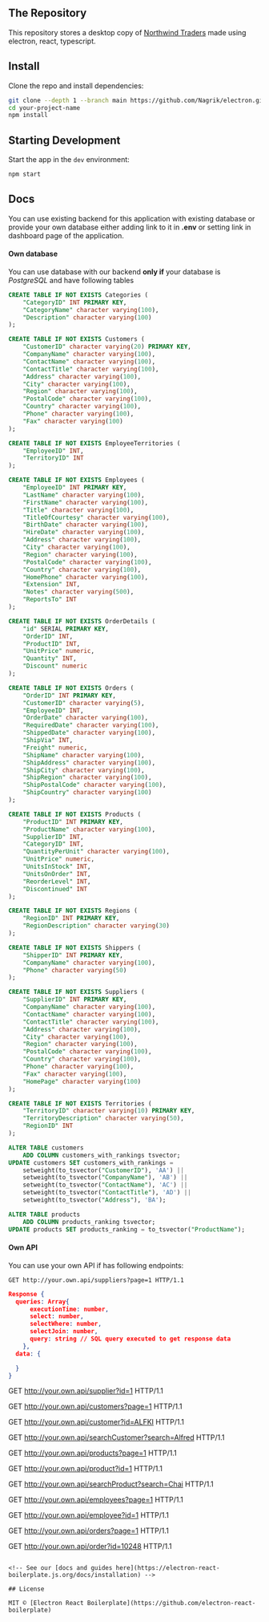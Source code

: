 ## The Repository

This repository stores a desktop copy of [Northwind Traders](https://northwind.d1sql.com/dash) made using electron, react, typescript.

## Install

Clone the repo and install dependencies:

```bash
git clone --depth 1 --branch main https://github.com/Nagrik/electron.git your-project-name
cd your-project-name
npm install
```

## Starting Development

Start the app in the `dev` environment:

```bash
npm start
```

<!-- ## Packaging for Production

To package apps for the local platform:

```bash
npm run package
``` -->

## Docs

You can use existing backend for this application with existing database or provide your own database either adding link to it in **.env** or setting link in dashboard page of the application.

#### Own database

You can use database with our backend **only if** your database is _PostgreSQL_ and have following tables

```sql
CREATE TABLE IF NOT EXISTS Categories (
	"CategoryID" INT PRIMARY KEY,
	"CategoryName" character varying(100),
	"Description" character varying(100)
);

CREATE TABLE IF NOT EXISTS Customers (
	"CustomerID" character varying(20) PRIMARY KEY,
	"CompanyName" character varying(100),
	"ContactName" character varying(100),
	"ContactTitle" character varying(100),
	"Address" character varying(100),
	"City" character varying(100),
	"Region" character varying(100),
	"PostalCode" character varying(100),
	"Country" character varying(100),
	"Phone" character varying(100),
	"Fax" character varying(100)
);

CREATE TABLE IF NOT EXISTS EmployeeTerritories (
	"EmployeeID" INT,
	"TerritoryID" INT
);

CREATE TABLE IF NOT EXISTS Employees (
	"EmployeeID" INT PRIMARY KEY,
	"LastName" character varying(100),
	"FirstName" character varying(100),
	"Title" character varying(100),
	"TitleOfCourtesy" character varying(100),
	"BirthDate" character varying(100),
	"HireDate" character varying(100),
	"Address" character varying(100),
	"City" character varying(100),
	"Region" character varying(100),
	"PostalCode" character varying(100),
	"Country" character varying(100),
	"HomePhone" character varying(100),
	"Extension" INT,
	"Notes" character varying(500),
	"ReportsTo" INT
);

CREATE TABLE IF NOT EXISTS OrderDetails (
	"id" SERIAL PRIMARY KEY,
	"OrderID" INT,
	"ProductID" INT,
	"UnitPrice" numeric,
	"Quantity" INT,
	"Discount" numeric
);

CREATE TABLE IF NOT EXISTS Orders (
	"OrderID" INT PRIMARY KEY,
	"CustomerID" character varying(5),
	"EmployeeID" INT,
	"OrderDate" character varying(100),
	"RequiredDate" character varying(100),
	"ShippedDate" character varying(100),
	"ShipVia" INT,
	"Freight" numeric,
	"ShipName" character varying(100),
	"ShipAddress" character varying(100),
	"ShipCity" character varying(100),
	"ShipRegion" character varying(100),
	"ShipPostalCode" character varying(100),
	"ShipCountry" character varying(100)
);

CREATE TABLE IF NOT EXISTS Products (
	"ProductID" INT PRIMARY KEY,
	"ProductName" character varying(100),
	"SupplierID" INT,
	"CategoryID" INT,
	"QuantityPerUnit" character varying(100),
	"UnitPrice" numeric,
	"UnitsInStock" INT,
	"UnitsOnOrder" INT,
	"ReorderLevel" INT,
	"Discontinued" INT
);

CREATE TABLE IF NOT EXISTS Regions (
	"RegionID" INT PRIMARY KEY,
	"RegionDescription" character varying(30)
);

CREATE TABLE IF NOT EXISTS Shippers (
	"ShipperID" INT PRIMARY KEY,
	"CompanyName" character varying(100),
	"Phone" character varying(50)
);

CREATE TABLE IF NOT EXISTS Suppliers (
	"SupplierID" INT PRIMARY KEY,
	"CompanyName" character varying(100),
	"ContactName" character varying(100),
	"ContactTitle" character varying(100),
	"Address" character varying(100),
	"City" character varying(100),
	"Region" character varying(100),
	"PostalCode" character varying(100),
	"Country" character varying(100),
	"Phone" character varying(100),
	"Fax" character varying(100),
	"HomePage" character varying(100)
);

CREATE TABLE IF NOT EXISTS Territories (
	"TerritoryID" character varying(10) PRIMARY KEY,
	"TerritoryDescription" character varying(50),
	"RegionID" INT
);

ALTER TABLE customers
    ADD COLUMN customers_with_rankings tsvector;
UPDATE customers SET customers_with_rankings =
    setweight(to_tsvector("CustomerID"), 'AA') ||
    setweight(to_tsvector("CompanyName"), 'AB') ||
    setweight(to_tsvector("ContactName"), 'AC') ||
    setweight(to_tsvector("ContactTitle"), 'AD') ||
    setweight(to_tsvector("Address"), 'BA');

ALTER TABLE products
    ADD COLUMN products_ranking tsvector;
UPDATE products SET products_ranking = to_tsvector("ProductName");
```

#### Own API

You can use your own API if has following endpoints:

```HTTP
GET http://your.own.api/suppliers?page=1 HTTP/1.1
```

```JSON
Response {
  queries: Array{
      executionTime: number,
      select: number,
      selectWhere: number,
      selectJoin: number,
      query: string // SQL query executed to get response data
    },
  data: {

  }
}
```

GET http://your.own.api/supplier?id=1 HTTP/1.1

GET http://your.own.api/customers?page=1 HTTP/1.1

GET http://your.own.api/customer?id=ALFKI HTTP/1.1

GET http://your.own.api/searchCustomer?search=Alfred HTTP/1.1

GET http://your.own.api/products?page=1 HTTP/1.1

GET http://your.own.api/product?id=1 HTTP/1.1

GET http://your.own.api/searchProduct?search=Chai HTTP/1.1

GET http://your.own.api/employees?page=1 HTTP/1.1

GET http://your.own.api/employee?id=1 HTTP/1.1

GET http://your.own.api/orders?page=1 HTTP/1.1

GET http://your.own.api/order?id=10248 HTTP/1.1

```

<!-- See our [docs and guides here](https://electron-react-boilerplate.js.org/docs/installation) -->

## License

MIT © [Electron React Boilerplate](https://github.com/electron-react-boilerplate)
```
